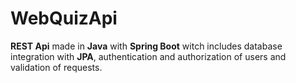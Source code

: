 # WebQuizApi

**REST Api** made in **Java** with **Spring Boot** witch includes database integration with **JPA**, authentication and authorization of users and validation of requests.

